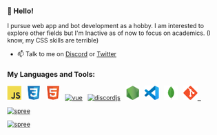 ### 👋 Hello!

I pursue web app and bot development as a hobby. I am interested to explore other fields but I'm Inactive as of now to focus on academics.
(I know, my CSS skills are terrible)

- 📫 Talk to me on [Discord](https://discord.com/users/755826968901058682) or [Twitter](https://twitter.com/SpreeHertz)

### My Languages and Tools:
<div>
<a href="https://developer.mozilla.org/en-US/docs/Web/JavaScript"> <img height="33" src="https://raw.githubusercontent.com/devicons/devicon/master/icons/javascript/javascript-original.svg" alt="js"></a>&nbsp;&nbsp;
<a href="https://developer.mozilla.org/en-US/docs/Web/CSS"><img height="33" src="https://raw.githubusercontent.com/devicons/devicon/master/icons/css3/css3-original.svg" alt="css"></a>&nbsp;&nbsp
<a href="https://developer.mozilla.org/en-US/docs/Web/HTML"><img height="33" src="https://raw.githubusercontent.com/devicons/devicon/master/icons/html5/html5-original.svg" alt="html"></a>&nbsp;&nbsp;
<a href="https://vuejs.org"><img height="33"src="https://cdn.jsdelivr.net/gh/devicons/devicon/icons/vuejs/vuejs-original.svg" alt="vue" /></a>&nbsp;&nbsp;
<a href="https://discord.js.org"><img height="33" src="https://cdn.jsdelivr.net/gh/devicons/devicon/icons/discordjs/discordjs-original.svg" alt="discordjs"/></a>&nbsp;&nbsp;
<a href="https://nodejs.org"><img height="33" src="https://raw.githubusercontent.com/github/explore/80688e429a7d4ef2fca1e82350fe8e3517d3494d/topics/nodejs/nodejs.png" alt="nodejs"></a>&nbsp;&nbsp;
<a href="https://code.visualstudio.com"><img height="33" src="https://raw.githubusercontent.com/github/explore/80688e429a7d4ef2fca1e82350fe8e3517d3494d/topics/visual-studio-code/visual-studio-code.png" alt="vscode"></a>&nbsp;&nbsp;
<a href="https://mongodb.com"><img height="33" src="https://github.com/devicons/devicon/blob/master/icons/mongodb/mongodb-original.svg" alt="mongodb"></a>&nbsp;&nbsp;
<a href="https://git-scm.com/"><img height="33" src="https://raw.githubusercontent.com/devicons/devicon/master/icons/git/git-plain.svg" alt="git"</a>&nbsp;&nbsp;
</div>

<div>
<p align="left">
  <img src="https://github-readme-stats.vercel.app/api?username=SpreeHertz&show_icons=true&locale=en&theme=radical&layout=compact" alt="spree" />
</p>
<p align="left">
  <img src="https://github-readme-stats.vercel.app/api/top-langs?username=SpreeHertz&show_icons=true&locale=en&layout=compact&theme=radical" alt="spree" />
</p>
<div>
